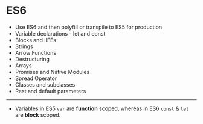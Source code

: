 # ES6

* Use ES6 and then polyfill or transpile to ES5 for production
* Variable declarations - let and const
* Blocks and IIFEs
* Strings
* Arrow Functions
* Destructuring
* Arrays
* Promises and Native Modules
* Spread Operator
* Classes and subclasses
* Rest and default parameters

-----

* Variables in ES5 `var` are **function** scoped, whereas in ES6 `const` & `let` are **block** scoped.
